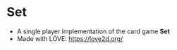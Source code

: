 # Set

- A single player implementation of the card game **Set**
- Made with LÖVE: https://love2d.org/ 
